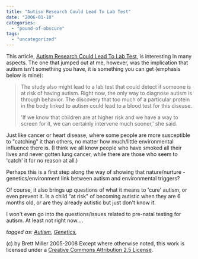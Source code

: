 ```yaml
---
title: "Autism Research Could Lead To Lab Test"
date: "2006-01-10"
categories: 
  - "pound-of-obscure"
tags: 
  - "uncategorized"
---
```


This article, [Autism Research Could Lead To Lab Test](http://www.13wham.com/health/local/story.aspx?content_id=BDDF56C3-B4E4-4E3C-8FB7-317373439716), is interesting in many aspects. The one that jumped out at me, however, was the implication that autism isn't something you have, it is something you can get (emphasis below is mine):

> The study also might lead to a lab test that could detect if someone is at risk of having autism. Right now, the only way to diagnose autism is through behavior. The discovery that too much of a particular protein in the body linked to autism could lead to a blood test for this disease.  
>   
> 'If we know that children are at higher risk and we have a way to screen for it, we can certainly intervene much sooner,' she said.

Just like cancer or heart disease, where some people are more susceptible to "catching" it than others, no matter how much/little environmental influence there is. (I think we all know people who have smoked all their lives and never gotten lung cancer, while there are those who seem to 'catch' it for no reason at all.)  
  
Perhaps this is a first step along the way of showing that nature/nurture - genetics/environment link between autism and environmental triggers?  
  
Of course, it also brings up questions of what it means to 'cure' autism, or even prevent it. Is a child "at risk" of becoming autistic when they are 6 months old, or are they already autistic but just don't know it.  
  
I won't even go into the questions/issues related to pre-natal testing for autism. At least not right now....  
  
_tagged as: [Autism](http://technorati.com/tag/autism), [Genetics](http://technorati.com/tag/genetics),_

(c) by Brett Miller 2005-2008 Except where otherwise noted, this work is licensed under a [Creative Commons Attribution 2.5 License](http://creativecommons.org/licenses/by/2.5/).
